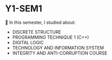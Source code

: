 # Y1-SEM1

🌱 In this semester, I studied about:

- DISCRETE STRUCTURE
- PROGRAMMING TECHNIQUE 1 (C++)
- DIGITAL LOGIC
- TECHNOLOGY AND INFORMATION SYSTEM
- INTEGRITY AND ANTI-CORRUPTION COURSE

